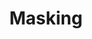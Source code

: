 ---
title: "Masking"

categories: ['']

tags: ['Masking']

arabic: ['إخفاء']

publishers: ['معجم مصطلحات التعلم الآلي والتعلم العميق وعلم البيانات']

types: "word"

slug: ""
---